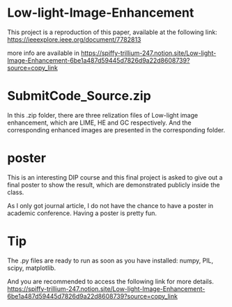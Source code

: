 # Low-light-Image-Enhancement
This project is a reproduction of this paper, available at the following link: https://ieeexplore.ieee.org/document/7782813


more info are available in https://spiffy-trillium-247.notion.site/Low-light-Image-Enhancement-6be1a487d59445d7826d9a22d8608739?source=copy_link

# SubmitCode_Source.zip
In this .zip folder, there are three relization files of Low-light image enhancement, which are LIME, HE and GC respectively. And the corresponding enhanced images are presented in the corresponding folder.

# poster
This is an interesting DIP course and this final project is asked to give out a final poster to show the result, which are demonstrated publicly inside the class. 

As I only got journal article, I do not have the chance to have a poster in academic conference. Having a poster is pretty fun.


# Tip
The .py files are ready to run as soon as you have installed: numpy, PIL, scipy, matplotlib.

And you are recommended to access the following link for more details. https://spiffy-trillium-247.notion.site/Low-light-Image-Enhancement-6be1a487d59445d7826d9a22d8608739?source=copy_link 
